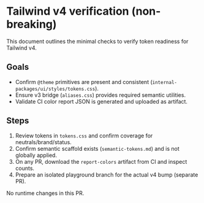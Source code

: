 # Tailwind v4 verification (non-breaking)

This document outlines the minimal checks to verify token readiness for Tailwind v4.

## Goals
- Confirm `@theme` primitives are present and consistent (`internal-packages/ui/styles/tokens.css`).
- Ensure v3 bridge (`aliases.css`) provides required semantic utilities.
- Validate CI color report JSON is generated and uploaded as artifact.

## Steps
1. Review tokens in `tokens.css` and confirm coverage for neutrals/brand/status.
2. Confirm semantic scaffold exists (`semantic-tokens.md`) and is not globally applied.
3. On any PR, download the `report-colors` artifact from CI and inspect counts.
4. Prepare an isolated playground branch for the actual v4 bump (separate PR).

No runtime changes in this PR.


